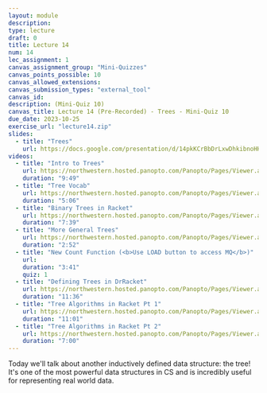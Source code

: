 ```yaml
---
layout: module
description:
type: lecture
draft: 0
title: Lecture 14
num: 14
lec_assignment: 1
canvas_assignment_group: "Mini-Quizzes"
canvas_points_possible: 10
canvas_allowed_extensions: 
canvas_submission_types: "external_tool"
canvas_id:
description: (Mini-Quiz 10)
canvas_title: Lecture 14 (Pre-Recorded) - Trees - Mini-Quiz 10
due_date: 2023-10-25
exercise_url: "lecture14.zip"
slides:
  - title: "Trees"
    url: https://docs.google.com/presentation/d/14pkKCrBbDrLxwDhkibnoHHadZtjIfXo1sKfwQQoCaXU/edit?usp=sharing
videos:
  - title: "Intro to Trees"
    url: https://northwestern.hosted.panopto.com/Panopto/Pages/Viewer.aspx?id=bf1be9ce-7623-4e1d-b674-b0a3017b7456
    duration: "9:49"
  - title: "Tree Vocab"
    url: https://northwestern.hosted.panopto.com/Panopto/Pages/Viewer.aspx?id=cf406c99-783e-4845-8fd9-b0a3017b73ee
    duration: "5:06"
  - title: "Binary Trees in Racket"
    url: https://northwestern.hosted.panopto.com/Panopto/Pages/Viewer.aspx?id=5cdd3eb2-da27-497e-b0ee-b0a3017b747f
    duration: "7:39"
  - title: "More General Trees"
    url: https://northwestern.hosted.panopto.com/Panopto/Pages/Viewer.aspx?id=68f3a92b-3892-4c34-a069-b0a3017b741f
    duration: "2:52"
  - title: "New Count Function (<b>Use LOAD button to access MQ</b>)"
    url: 
    duration: "3:41"
    quiz: 1
  - title: "Defining Trees in DrRacket"
    url: https://northwestern.hosted.panopto.com/Panopto/Pages/Viewer.aspx?id=5518e4e0-4a9f-42ca-b80a-b0a3017be45f
    duration: "11:36"
  - title: "Tree Algorithms in Racket Pt 1"
    url: https://northwestern.hosted.panopto.com/Panopto/Pages/Viewer.aspx?id=f407d011-1b45-4146-babc-b0a3017c1ddb
    duration: "11:01"
  - title: "Tree Algorithms in Racket Pt 2"
    url: https://northwestern.hosted.panopto.com/Panopto/Pages/Viewer.aspx?id=a8f14354-dd1f-42c7-98b2-b0a3017c32f1
    duration: "7:00"
---
```


Today we'll talk about another inductively defined data structure: the tree! It's one of the most powerful data structures in CS and is incredibly useful for representing real world data.
